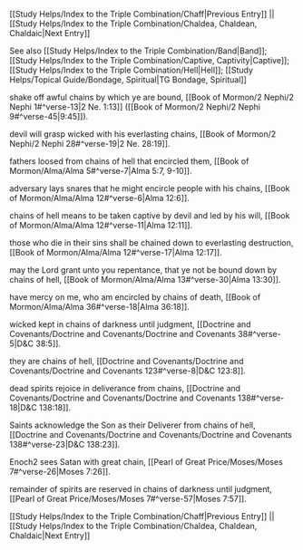 [[Study Helps/Index to the Triple Combination/Chaff|Previous Entry]]  ||  [[Study Helps/Index to the Triple Combination/Chaldea, Chaldean, Chaldaic|Next Entry]]

 See also [[Study Helps/Index to the Triple Combination/Band|Band]]; [[Study Helps/Index to the Triple Combination/Captive, Captivity|Captive]]; [[Study Helps/Index to the Triple Combination/Hell|Hell]]; [[Study Helps/Topical Guide/Bondage, Spiritual|TG Bondage, Spiritual]]

 shake off awful chains by which ye are bound, [[Book of Mormon/2 Nephi/2 Nephi 1#^verse-13|2 Ne. 1:13]] ([[Book of Mormon/2 Nephi/2 Nephi 9#^verse-45|9:45]]).

 devil will grasp wicked with his everlasting chains, [[Book of Mormon/2 Nephi/2 Nephi 28#^verse-19|2 Ne. 28:19]].

 fathers loosed from chains of hell that encircled them, [[Book of Mormon/Alma/Alma 5#^verse-7|Alma 5:7, 9-10]].

 adversary lays snares that he might encircle people with his chains, [[Book of Mormon/Alma/Alma 12#^verse-6|Alma 12:6]].

 chains of hell means to be taken captive by devil and led by his will, [[Book of Mormon/Alma/Alma 12#^verse-11|Alma 12:11]].

 those who die in their sins shall be chained down to everlasting destruction, [[Book of Mormon/Alma/Alma 12#^verse-17|Alma 12:17]].

 may the Lord grant unto you repentance, that ye not be bound down by chains of hell, [[Book of Mormon/Alma/Alma 13#^verse-30|Alma 13:30]].

 have mercy on me, who am encircled by chains of death, [[Book of Mormon/Alma/Alma 36#^verse-18|Alma 36:18]].

 wicked kept in chains of darkness until judgment, [[Doctrine and Covenants/Doctrine and Covenants/Doctrine and Covenants 38#^verse-5|D&C 38:5]].

 they are chains of hell, [[Doctrine and Covenants/Doctrine and Covenants/Doctrine and Covenants 123#^verse-8|D&C 123:8]].

 dead spirits rejoice in deliverance from chains, [[Doctrine and Covenants/Doctrine and Covenants/Doctrine and Covenants 138#^verse-18|D&C 138:18]].

 Saints acknowledge the Son as their Deliverer from chains of hell, [[Doctrine and Covenants/Doctrine and Covenants/Doctrine and Covenants 138#^verse-23|D&C 138:23]].

 Enoch2 sees Satan with great chain, [[Pearl of Great Price/Moses/Moses 7#^verse-26|Moses 7:26]].

 remainder of spirits are reserved in chains of darkness until judgment, [[Pearl of Great Price/Moses/Moses 7#^verse-57|Moses 7:57]].

[[Study Helps/Index to the Triple Combination/Chaff|Previous Entry]]  ||  [[Study Helps/Index to the Triple Combination/Chaldea, Chaldean, Chaldaic|Next Entry]]